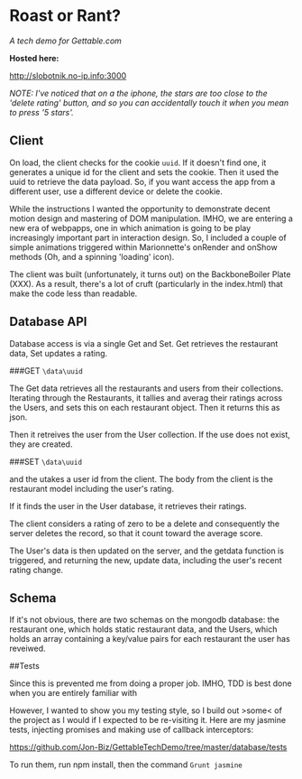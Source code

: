 
# Roast or Rant? 
*A tech demo for Gettable.com*

**Hosted here:**

http://slobotnik.no-ip.info:3000

*NOTE: I've noticed that on a the iphone, the stars are too close to the 'delete rating' button, and so you can accidentally touch it when you mean to press '5 stars'.*

## Client

On load, the client checks for the cookie `uuid`. If it doesn't find one, it generates a unique id for the client  and sets the cookie. Then it used the uuid to retrieve the data payload. So, if you want access the app from a different user, use a different device or delete the cookie.

While the instructions I wanted the opportunity to demonstrate decent motion design and mastering of DOM manipulation. IMHO, we are entering a new era of webpapps, one in which animation is going to be play increasingly important part in interaction design. So, I included a couple of simple animations triggered within Marionnette's onRender and onShow methods (Oh, and a spinning 'loading' icon).


The client was built (unfortunately, it turns out) on the BackboneBoiler Plate (XXX). As a result, there's a lot of cruft (particularly in the index.html) that make the code less than readable.

## Database API

Database access is via a single Get and Set. Get retrieves the restaurant data, Set updates a rating. 

###GET `\data\uuid`

The Get data retrieves all the restaurants and users from their collections. Iterating through the Restaurants, it tallies and averag their ratings across the Users, and sets this on each restaurant object. Then it returns this as json.

Then it retreives the user from the User collection. If the use does not exist, they are created. 

###SET `\data\uuid`

and the utakes a user id from the client. The body from the client is the restaurant model including the user's rating. 

If it finds the user in the User database, it retrieves their ratings. 
 
The client considers a rating of zero to be a delete and consequently the server deletes the record, so that it count toward the average score.

The User's data is then updated on the server, and the getdata function is triggered, and returning the new, update data, including the user's recent rating change. 

## Schema

If it's not obvious, there are two schemas on the mongodb database: the restaurant one, which holds static restaurant data, and the Users, which holds an array containing a key/value pairs for each restaurant the user has reveiwed.

##Tests

Since this is  prevented me from doing a proper job. IMHO, TDD is best done when you are entirely familiar with 

However, I wanted to show you my testing style, so I build out >some< of the project as I would if I expected to be re-visiting it. Here are my jasmine tests, injecting promises and making use of callback interceptors:

https://github.com/Jon-Biz/GettableTechDemo/tree/master/database/tests

To run them, run npm install, then the command `Grunt jasmine`
